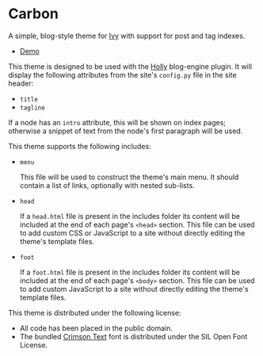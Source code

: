 # Carbon

[1]: https://github.com/dmulholl/ivy
[2]: http://www.dmulholl.com/demos/holly/
[3]: https://github.com/dmulholl/holly
[4]: https://fonts.google.com/specimen/Crimson+Text

A simple, blog-style theme for [Ivy][1] with support for post and tag indexes.

* [Demo][2]

This theme is designed to be used with the [Holly][3] blog-engine plugin.
It will display the following attributes from the site's `config.py` file in the site header:

* `title`
* `tagline`

If a node has an `intro` attribute, this will be shown on index pages;
otherwise a snippet of text from the node's first paragraph will be used.

This theme supports the following includes:

* `menu`

    This file will be used to construct the theme's main menu. It should contain
    a list of links, optionally with nested sub-lists.

* `head`

    If a `head.html` file is present in the includes folder its content will be
    included at the end of each page's `<head>` section. This file can be used
    to add custom CSS or JavaScript to a site without directly editing the
    theme's template files.

* `foot`

    If a `foot.html` file is present in the includes folder its content will
    be included at the end of each page's `<body>` section. This file can be
    used to add custom JavaScript to a site without directly editing the
    theme's template files.

This theme is distributed under the following license:

* All code has been placed in the public domain.
* The bundled [Crimson Text][4] font is distributed under the SIL Open Font License.
